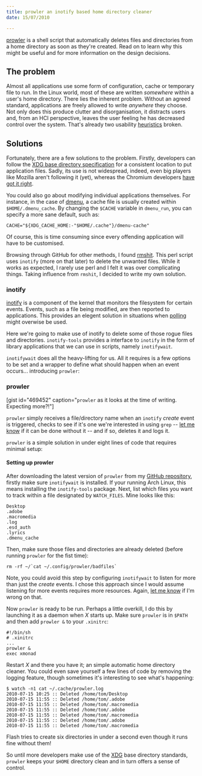 ```yaml
---
title: prowler an inotify based home directory cleaner
date: 15/07/2010

---
```


[prowler][] is a shell script that automatically deletes files and directories from a home directory as soon as they're created. Read on to learn why this might be useful and for more information on the design decisions.

[prowler]: http://github.com/tlvince/bin "My GitHub bin repository"
<!--more-->

The problem
-----------

Almost all applications use some form of configuration, cache or temporary file to run. In the Linux world, most of these are written *somewhere* within a user's home directory. There lies the inherent problem. Without an agreed standard, applications are freely allowed to write *anywhere* they choose. Not only does this produce clutter and disorganisation, it distracts users and, from an HCI perspective, leaves the user feeling he has decreased control over the system. That's already two usability [heuristics][] broken.

Solutions
---------

Fortunately, there are a few solutions to the problem. Firstly, developers can follow the [XDG base directory specification][XDG] for a consistent location to put application files. Sadly, its use is not widespread, indeed, even big players like Mozilla aren't following it (yet), whereas the Chromium developers [have got it right][chromium].

You could also go about modifying individual applications themselves. For instance, in the case of [dmenu][], a cache file is usually created within `$HOME/.dmenu_cache`. By changing the `$CACHE` variable in `dmenu_run`, you can specify a more sane default, such as:

    CACHE="${XDG_CACHE_HOME:-"$HOME/.cache"}/dmenu-cache"

Of course, this is time consuming since every offending application will have to be customised.

Browsing through GitHub for other methods, I found [rmshit][]. This perl script uses `inotify` (more on that later) to delete the unwanted files. While it works as expected, I rarely use perl and I felt it was over complicating things. Taking influence from `rmshit`, I decided to write my own solution.

### inotify

[inotify][] is a component of the kernel that monitors the filesystem for certain events. Events, such as a file being modified, are then reported to applications. This provides an elegent solution in situations when [polling][] might overwise be used.

Here we're going to make use of inotify to delete some of those rogue files and directories. `inotify-tools` provides a interface to `inotify` in the form of library applications that we can use in scripts, namely `inotifywait`.

`inotifywait` does all the heavy-lifting for us. All it requires is a few options to be set and a wrapper to define what should happen when an event occurs... introducing `prowler`:

### prowler

[gist id="469452" caption="`prowler` as it looks at the time of writing. Expecting more?!"]

`prowler` simply receives a file/directory name when an `inotify` *create* event is triggered, checks to see if it's one we're interested in using `grep` -- [let me know][issues] if it can be done without it -- and if so, deletes it and logs it.

`prowler` is a simple solution in under eight lines of code that requires minimal setup:

#### Setting up prowler

After downloading the latest version of `prowler` from my [GitHub repository][prowler], firstly make sure `inotifywait` is installed. If your running Arch Linux, this means installing the `inotify-tools` package. Next, list which files you want to track within a file designated by `WATCH_FILES`. Mine looks like this:

    Desktop
    .adobe
    .macromedia
    .log
    .esd_auth
    .lyrics
    .dmenu_cache

Then, make sure those files and directories are already deleted (before running `prowler` for the fist time):

    rm -rf ~/`cat ~/.config/prowler/badfiles`

Note, you could avoid this step by configuring `inotifywait` to listen for more than just the *create* events. I chose this approach since I would assume listening for more events requires more resources. Again, [let me know][issues] if I'm wrong on that.

Now `prowler` is ready to be run. Perhaps a little overkill, I do this by launching it as a daemon when *X* starts up. Make sure `prowler` is in `$PATH` and then add `prowler &` to your `.xinitrc`:

    #!/bin/sh
    # .xinitrc
    ...
    prowler &
    exec xmonad

Restart *X* and there you have it; an simple automatic home directory cleaner. You could even save yourself a few lines of code by removing the logging feature, though sometimes it's interesting to see what's happening:

    $ watch -n1 cat ~/.cache/prowler.log
    2010-07-15 10:25 :: Deleted /home/tom/Desktop
    2010-07-15 11:55 :: Deleted /home/tom/.adobe
    2010-07-15 11:55 :: Deleted /home/tom/.macromedia
    2010-07-15 11:55 :: Deleted /home/tom/.adobe
    2010-07-15 11:55 :: Deleted /home/tom/.macromedia
    2010-07-15 11:55 :: Deleted /home/tom/.adobe
    2010-07-15 11:55 :: Deleted /home/tom/.macromedia

Flash tries to create six directories in under a second even though it runs fine without them!

So until more developers make use of the [XDG][] base directory standards, `prowler` keeps your `$HOME` directory clean and in turn offers a sense of control. 

  [inotify]: http://en.wikipedia.org/wiki/Inotify "Wikipedia entry on inotify"
  [polling]: http://en.wikipedia.org/wiki/Polling_(computer_science) "Wikipedia entry on polling"
  [issues]: http://github.com/tlvince/bin/issues "GitHub issue tracker"
  [heuristics]: http://www.useit.com/papers/heuristic/heuristic_list.html "Nielsen's 10 usability heuristics"
  [XDG]: http://standards.freedesktop.org/basedir-spec/basedir-spec-latest.html "XDG base directory specification"
  [chromium]: http://www.chromium.org/developers/linux-technical-faq "Chromium Linux Technical FAQ"
  [dmenu]: http://tools.suckless.org/dmenu/ "dmenu homepage"
  [rmshit]: http://github.com/trapd00r/rmshit "rmshit GitHub repository"
